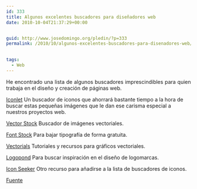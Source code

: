 ```yaml
---
id: 333
title: Algunos excelentes buscadores para diseñadores web
date: 2010-10-04T21:37:29+00:00


guid: http://www.josedomingo.org/pledin/?p=333
permalink: /2010/10/algunos-excelentes-buscadores-para-disenadores-web/

  
tags:
  - Web
---
```

<p style="text-align: justify;">
  He encontrado una lista de algunos buscadores imprescindibles para quien trabaja en el diseño y creación de páginas web.
</p>

[Iconlet](http://www.iconlet.com/) Un buscador de iconos que ahorrará bastante tiempo a la hora de buscar estas pequeñas imágenes que le dan ese carisma especial a nuestros proyectos web.

<p style="text-align: justify;">
  <a href="http://www.vectorstock.com/">Vector Stock</a> Buscador de imágenes vectoriales.
</p>

<p style="text-align: justify;">
  <a href="http://www.fontstock.net/">Font Stock</a> Para bajar tipografía de forma gratuita.
</p>

<p style="text-align: justify;">
  <a href="http://www.vectorials.com/">Vectorials</a> Tutoriales y recursos para gráficos vectoriales.
</p>

<p style="text-align: justify;">
  <a href="http://logopond.com/search/">Logopond</a> Para buscar inspiración en el diseño de logomarcas.
</p>

<p style="text-align: justify;">
  <a href="http://www.iconseeker.com/">Icon Seeker</a> Otro recurso para añadirse a la lista de buscadores de iconos.
</p>

<p style="text-align: justify;">
  <a href="http://wwwhatsnew.com/2010/07/06/algunos-excelentes-buscadores-para-disenadores-web/">Fuente</a>
</p>


